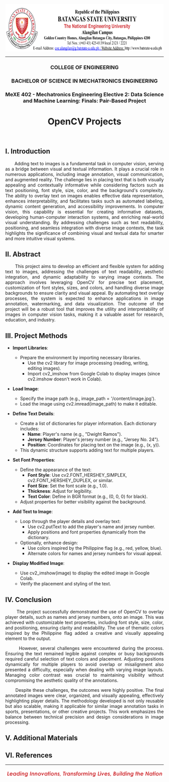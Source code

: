 <p align="center">
  <img src=https://github.com/limwelwel/PICTURES-AND-GIF/blob/45690003adbaf80745de882b8ec46f450184efbc/midterm%20electives/1.png alt=Bsu style="height: 150px;">
  <hr>
<h3 align="center">COLLEGE OF ENGINEERING</h3>
<h3 align="center">BACHELOR OF SCIENCE IN MECHATRONICS ENGINEERING</h3>
<h3 align="center">MeXE 402 - Mechatronics Engineering Elective 2: Data Science and Machine Learning: Finals: Pair-Based Project</h3>
<h1 align="center"> OpenCV Projects </h1> 
<br> 

## I. Introduction
<p align="justify"> 
&nbsp;&nbsp;&nbsp;&nbsp;&nbsp;&nbsp; Adding text to images is a fundamental task in computer vision, serving as a bridge between visual and textual information. It plays a crucial role in numerous applications, including image annotation, visual communication, and augmented reality. The challenge lies in placing text that is both visually appealing and contextually informative while considering factors such as text positioning, font style, size, color, and the background's complexity. The ability to overlay text on images enables effective data representation, enhances interpretability, and facilitates tasks such as automated labeling, dynamic content generation, and accessibility improvements. In computer vision, this capability is essential for creating informative datasets, developing human-computer interaction systems, and enriching real-world visual understanding. By addressing challenges such as text readability, positioning, and seamless integration with diverse image contexts, the task highlights the significance of combining visual and textual data for smarter and more intuitive visual systems.

## II. Abstract
<p align="justify"> 
&nbsp;&nbsp;&nbsp;&nbsp;&nbsp;&nbsp; This project aims to develop an efficient and flexible system for adding text to images, addressing the challenges of text readability, aesthetic integration, and dynamic adaptability to varying image contexts. The approach involves leveraging OpenCV for precise text placement, customization of font styles, sizes, and colors, and handling diverse image backgrounds to ensure clarity and visual appeal. By automating text overlay processes, the system is expected to enhance applications in image annotation, watermarking, and data visualization. The outcome of the project will be a robust tool that improves the utility and interpretability of images in computer vision tasks, making it a valuable asset for research, education, and industry.

## III. Project Methods
- **Import Libraries**:
     - Prepare the environment by importing necessary libraries.
          - Use the cv2 library for image processing (reading, writing, editing images).
          - Import cv2_imshow from Google Colab to display images (since cv2.imshow doesn't work in Colab).

- **Load Image**:
     - Specify the image path (e.g., image_path = '/content/image.jpg').
     - Load the image using cv2.imread(image_path) to make it editable.

- **Define Text Details**:
     - Create a list of dictionaries for player information. Each dictionary includes:
          - **Name**: Player's name (e.g., "Dwight Ramos").
          - **Jersey Number**: Player's jersey number (e.g., "Jersey No. 24").
          - **Position**: Coordinates for placing text on the image (e.g., (x, y)).
     - This dynamic structure supports adding text for multiple players.

- **Set Font Properties**:
     - Define the appearance of the text:
          - **Font Style**: Use cv2.FONT_HERSHEY_SIMPLEX, cv2.FONT_HERSHEY_DUPLEX, or similar.
          - **Font Size**: Set the font scale (e.g., 1.0).
          - **Thickness**: Adjust for legibility.
          - **Text Color**: Define in BGR format (e.g., (0, 0, 0) for black).
     - Adjust properties for better visibility against the background.

- **Add Text to Image**:
     - Loop through the player details and overlay text:
          - Use cv2.putText to add the player's name and jersey number.
          - Apply positions and font properties dynamically from the dictionary.
     - Optionally, enhance design:
          - Use colors inspired by the Philippine flag (e.g., red, yellow, blue).
          - Alternate colors for names and jersey numbers for visual appeal.

- **Display Modified Image**:
     - Use cv2_imshow(image) to display the edited image in Google Colab.
     - Verify the placement and styling of the text.
     
## IV. Conclusion
<p align="justify"> 
&nbsp;&nbsp;&nbsp;&nbsp;&nbsp;&nbsp; The project successfully demonstrated the use of OpenCV to overlay player details, such as names and jersey numbers, onto an image. This was achieved with customizable text properties, including font style, size, color, and positioning, ensuring clarity and readability. The use of thematic colors inspired by the Philippine flag added a creative and visually appealing element to the output.

<p align="justify"> 
&nbsp;&nbsp;&nbsp;&nbsp;&nbsp;&nbsp; However, several challenges were encountered during the process. Ensuring the text remained legible against complex or busy backgrounds required careful selection of text colors and placement. Adjusting positions dynamically for multiple players to avoid overlap or misalignment also presented a difficulty, especially when dealing with varying image layouts. Managing color contrast was crucial to maintaining visibility without compromising the aesthetic quality of the annotations.

<p align="justify"> 
&nbsp;&nbsp;&nbsp;&nbsp;&nbsp;&nbsp; Despite these challenges, the outcomes were highly positive. The final annotated images were clear, organized, and visually appealing, effectively highlighting player details. The methodology developed is not only reusable but also scalable, making it applicable for similar image annotation tasks in sports, presentations, or other creative projects. This work emphasizes the balance between technical precision and design considerations in image processing.

## V. Additional Materials


## VI. References





<hr>
<p align="center">
  <img src=https://github.com/limwelwel/PICTURES-AND-GIF/blob/45690003adbaf80745de882b8ec46f450184efbc/midterm%20electives/2.png alt=Bsu style="height: 25px;">
